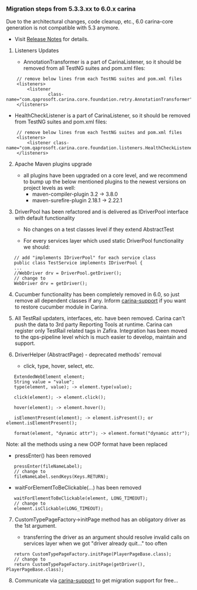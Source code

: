 ### Migration steps from 5.3.3.xx to 6.0.x carina

Due to the architectural changes, code cleanup, etc., 6.0 carina-core generation is not compatible with 5.3 anymore.

* Visit [Release Notes](http://qaprosoft.github.io/carina/releases/) for details.

1) Listeners Updates

   * AnnotationTransformer is a part of CarinaListener, so it should be removed from all TestNG suites and pom.xml files:
```
    // remove below lines from each TestNG suites and pom.xml files
    <listeners>
        <listener
                class-name="com.qaprosoft.carina.core.foundation.retry.AnnotationTransformer"/>
    </listeners>
```

   * HealthCheckListener is a part of CarinaListener, so it should be removed from TestNG suites and pom.xml files:
```
    // remove below lines from each TestNG suites and pom.xml files
    <listeners>
        <listener class-name="com.qaprosoft.carina.core.foundation.listeners.HealthCheckListener"/>
    </listeners>
```

2) Apache Maven plugins upgrade

   * all plugins have been upgraded on a core level, and we recommend to bump up the below mentioned plugins to the newest versions on project levels as well:
      * maven-compiler-plugin 3.2 -> 3.8.0
      * maven-surefire-plugin 2.18.1 -> 2.22.1

3) DriverPool has been refactored and is delivered as IDriverPool interface with default functionality

   * No changes on a test classes level if they extend AbstractTest

   * For every services layer which used static DriverPool functionality we should:
```
   // add "implements IDriverPool" for each service class
   public class TestService implements IDriverPool {
   ...
   //WebDriver drv = DriverPool.getDriver();
   // change to 
   WebDriver drv = getDriver();
```

4) Cucumber functionality has been completely removed in 6.0, so just remove all dependent classes if any. Inform [carina-support](mailto:carina-support@qaprosoft.com) if you want to restore cucumber module in Carina.

5) All TestRail updaters, interfaces, etc. have been removed. Carina can't push the data to 3rd party Reporting Tools at runtime. 
   Carina can register only TestRail related tags in Zafira. Integration has been moved to the qps-pipeline level which is much easier to develop, maintain and support.

6) DriverHelper (AbstractPage) - deprecated methods' removal

   * click, type, hover, select, etc.
```
   ExtendedWebElement element;
   String value = "value";
   type(element, value); -> element.type(value);

   click(element); -> element.click();

   hover(element); -> element.hover();

   isElementPresent(element); -> element.isPresent(); or element.isElementPresent();

   format(element, "dynamic attr"); -> element.format("dynamic attr");
```
   Note: all the methods using a new OOP format have been replaced

   * pressEnter() has been removed
```
   pressEnter(fileNameLabel);
   // change to
   fileNameLabel.sendKeys(Keys.RETURN);
```

   * waitForElementToBeClickable(...) has been removed
```
   waitForElementToBeClickable(element, LONG_TIMEOUT);
   // change to
   element.isClickable(LONG_TIMEOUT);
```

7) CustomTypePageFactory->initPage method has an obligatory driver as the 1st argument. 

   * transferring the driver as an argument should resolve invalid calls on services layer when we got "driver already quit..." too often
```
   return CustomTypePageFactory.initPage(PlayerPageBase.class);
   // change to
   return CustomTypePageFactory.initPage(getDriver(), PlayerPageBase.class);
```

8) Communicate via [carina-support](mailto:carina-support@qaprosoft.com) to get migration support for free...
